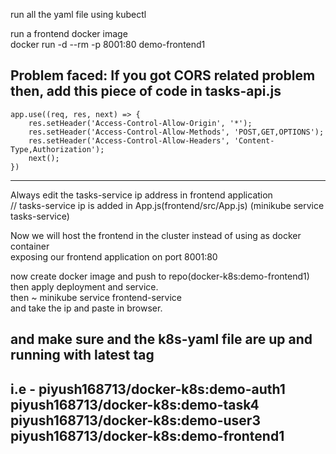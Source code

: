 run all the yaml file using kubectl

run a frontend docker image<br>
    docker run -d --rm -p 8001:80 demo-frontend1


Problem faced:
    If you got CORS related problem then, add this piece of code in tasks-api.js
---
    app.use((req, res, next) => {
        res.setHeader('Access-Control-Allow-Origin', '*');
        res.setHeader('Access-Control-Allow-Methods', 'POST,GET,OPTIONS');
        res.setHeader('Access-Control-Allow-Headers', 'Content-Type,Authorization');
        next();
    })
---


Always edit the tasks-service ip address in frontend application<br>
// tasks-service ip is added in App.js(frontend/src/App.js) (minikube service tasks-service)


Now we will host the frontend in the cluster instead of using as docker container<br>
exposing our frontend application on port 8001:80

now create docker image and push to repo(docker-k8s:demo-frontend1)<br>
then apply deployment and service.<br>
then ~ minikube service frontend-service<br>
and take the ip and paste in browser.<br>

and make sure and the k8s-yaml file are up and running with latest tag
---
i.e - piyush168713/docker-k8s:demo-auth1
      piyush168713/docker-k8s:demo-task4
      piyush168713/docker-k8s:demo-user3
      piyush168713/docker-k8s:demo-frontend1
---
